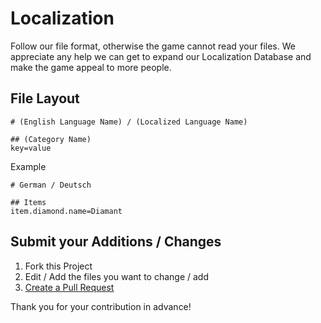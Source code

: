 # Localization

Follow our file format, otherwise the game cannot read your files.
We appreciate any help we can get to expand our Localization Database and make the game appeal to more people.

## File Layout

```
# (English Language Name) / (Localized Language Name)

## (Category Name)
key=value
```

Example

```
# German / Deutsch

## Items
item.diamond.name=Diamant
```

## Submit your Additions / Changes

1. Fork this Project
2. Edit / Add the files you want to change / add
3. [Create a Pull Request](https://github.com/TheBusyBiscuit/Slimefun5/pulls)

Thank you for your contribution in advance!
